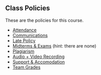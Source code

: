 Class Policies
---

These are the policies for this course.

- [Attendance](./attendance.md)
- [Communications](./communications.md)
- [Late Policy](./late_policy.md)
- [Midterms & Exams](./midterms_and_exams.md) (hint: there are none)
- [Plagiarism](./plagiarism.md)
- [Audio + Video Recording](./recording.md)
- [Support & Accomodation](./support_accomodation.md)
- [Team Grades](./team_grades.md)
